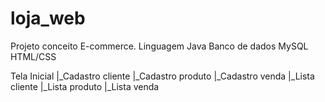 # loja_web

Projeto conceito E-commerce.
Linguagem Java
Banco de dados MySQL
HTML/CSS

Tela Inicial
    |_Cadastro cliente
    |_Cadastro produto
    |_Cadastro venda
    |_Lista cliente
    |_Lista produto
    |_Lista venda